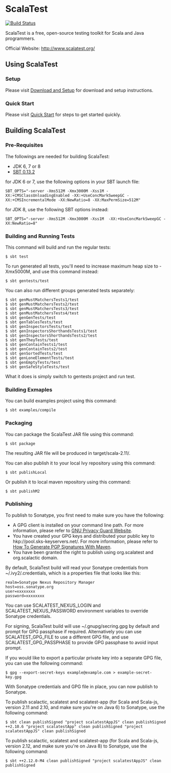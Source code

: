 ScalaTest
=========

[![Build Status](https://travis-ci.org/scalatest/scalatest.png?branch=master)](https://travis-ci.org/scalatest/scalatest)

ScalaTest is a free, open-source testing toolkit for Scala and
Java programmers.

Official Website: http://www.scalatest.org/

Using ScalaTest
---------------

### Setup

Please visit [Download and Setup](http://www.scalatest.org/download) for download and setup instructions.

### Quick Start

Please visit [Quick Start](http://www.scalatest.org/quick_start) for steps to get started quickly.


Building ScalaTest
------------------

### Pre-Requisites

The followings are needed for building ScalaTest:

*   JDK 6, 7 or 8
*   [SBT 0.13.2](http://www.scala-sbt.org/0.13.2/docs/Getting-Started/Setup.html)

for JDK 6 or 7, use the following options in your SBT launch file:

    SBT_OPTS="-server -Xms512M -Xmx3000M -Xss1M -XX:+CMSClassUnloadingEnabled -XX:+UseConcMarkSweepGC -XX:+CMSIncrementalMode -XX:NewRatio=8 -XX:MaxPermSize=512M"

for JDK 8, use the following SBT options instead:

    SBT_OPTS="-server -Xms512M -Xmx3000M -Xss1M  -XX:+UseConcMarkSweepGC -XX:NewRatio=8"

### Building and Running Tests

This command will build and run the regular tests:

  `$ sbt test`

To run generated all tests, you'll need to increase maximum heap size to -Xmx5000M, and use this command instead:

  `$ sbt gentests/test`
  
You can also run different groups generated tests separately: 
  
    $ sbt genMustMatchersTests1/test
    $ sbt genMustMatchersTests2/test
    $ sbt genMustMatchersTests3/test
    $ sbt genMustMatchersTests4/test
    $ sbt genGenTests/test
    $ sbt genTablesTests/test
    $ sbt genInspectorsTests/test
    $ sbt genInspectorsShorthandsTests1/test
    $ sbt genInspectorsShorthandsTests2/test
    $ sbt genTheyTests/test
    $ sbt genContainTests1/test
    $ sbt genContainTests2/test
    $ sbt genSortedTests/test
    $ sbt genLoneElementTests/test
    $ sbt genEmptyTests/test
    $ sbt genSafeStyleTests/test

What it does is simply switch to gentests project and run test.

### Building Exmaples

You can build examples project using this command: 

  `$ sbt examples/compile`

### Packaging

You can package the ScalaTest JAR file using this command:

  `$ sbt package`

The resulting JAR file will be produced in target/scala-2.11/.

You can also publish it to your local Ivy repository using this command:

  `$ sbt publishLocal`

Or publish it to local maven repository using this command:

  `$ sbt publishM2`

### Publishing

To publish to Sonatype, you first need to make sure you have the following:

*   A GPG client is installed on your command line path. For more information, please refer to [GNU Privacy Guard Website](http://www.gnupg.org/).
*   You have created your GPG keys and distributed your public key to hkp://pool.sks-keyservers.net/. For more information, please refer to [How To Generate PGP Signatures With Maven](https://docs.sonatype.org/display/Repository/How+To+Generate+PGP+Signatures+With+Maven).
*   You have been granted the right to publish using org.scalatest and org.scalactic domain.

By default, ScalaTest build will read your Sonatype credentials from ~/.ivy2/.credentials, which is a properties file that looks like this:

    realm=Sonatype Nexus Repository Manager
    host=oss.sonatype.org
    user=xxxxxxxx
    password=xxxxxxxx

You can use SCALATEST_NEXUS_LOGIN and SCALATEST_NEXUS_PASSWORD environment variables to override Sonatype credentials.

For signing, ScalaTest build will use ~/.gnupg/secring.gpg by default and prompt for GPG passphase if required.  Alternatively you can use SCALATEST_GPG_FILE to use a different GPG file, and use SCALATEST_GPG_PASSPHASE to provide GPG passphase to avoid input prompt.

If you would like to export a particular private key into a separate GPG file, you can use the following command:

  `$ gpg --export-secret-keys example@example.com > example-secret-key.gpg`

With Sonatype credentials and GPG file in place, you can now publish to Sonatype.

To publish scalactic, scalatest and scalatest-app (for Scala and Scala-js, version 2.11 and 2.10, and make sure you're on Java 6) to Sonatype, use the following command:

  `$ sbt clean publishSigned "project scalatestAppJS" clean publishSigned ++2.10.6 "project scalatestApp" clean publishSigned "project scalatestAppJS" clean publishSigned`

To publish scalactic, scalatest and scalatest-app (for Scala and Scala-js, version 2.12, and make sure you're on Java 8) to Sonatype, use the following command:

  `$ sbt ++2.12.0-M4 clean publishSigned "project scalatestAppJS" clean publishSigned`